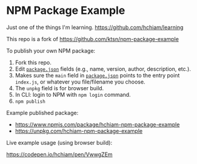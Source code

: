 # NPM Package Example

Just one of the things I'm learning. https://github.com/hchiam/learning

This repo is a fork of https://github.com/ktsn/npm-package-example

To publish your own NPM package:

1. Fork this repo.
2. Edit [`package.json`](https://github.com/hchiam/npm-package-example/blob/master/package.json) fields (e.g., name, version, author, description, etc.).
3. Makes sure the `main` field in [`package.json`](https://github.com/hchiam/npm-package-example/blob/master/package.json) points to the entry point `index.js`, or whatever you file/filename you choose.
4. The `unpkg` field is for browser build.
5. In CLI: login to NPM with `npm login` command.
6. `npm publish`

Example published package:

* https://www.npmjs.com/package/hchiam-npm-package-example
* https://unpkg.com/hchiam-npm-package-example

Live example usage (using browser build):

https://codepen.io/hchiam/pen/VwwgZEm
